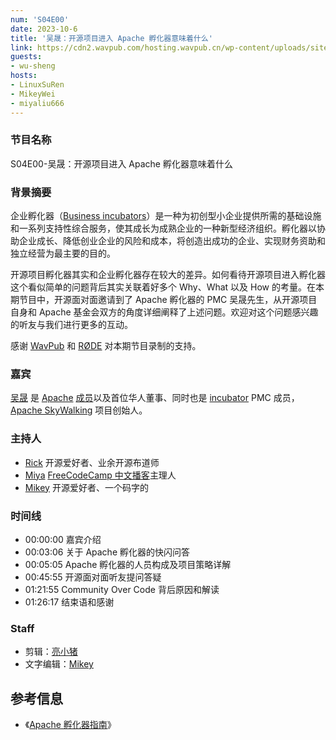 ```yaml
---
num: 'S04E00'
date: 2023-10-6
title: '吴晟：开源项目进入 Apache 孵化器意味着什么'
link: https://cdn2.wavpub.com/hosting.wavpub.cn/wp-content/uploads/sites/18/2023/10/osf2f-wusheng.mp3
guests:
- wu-sheng
hosts:
- LinuxSuRen
- MikeyWei
- miyaliu666
---
```


### 节目名称

S04E00-吴晟：开源项目进入 Apache 孵化器意味着什么

### 背景摘要

企业孵化器（[Business incubators](https://en.wikipedia.org/wiki/Business_incubator)）是一种为初创型小企业提供所需的基础设施和一系列支持性综合服务，使其成长为成熟企业的一种新型经济组织。孵化器以协助企业成长、降低创业企业的风险和成本，将创造出成功的企业、实现财务资助和独立经营为最主要的目的。

开源项目孵化器其实和企业孵化器存在较大的差异。如何看待开源项目进入孵化器这个看似简单的问题背后其实关联着好多个 Why、What 以及 How 的考量。在本期节目中，开源面对面邀请到了 Apache 孵化器的 PMC 吴晟先生，从开源项目自身和 Apache 基金会双方的角度详细阐释了上述问题。欢迎对这个问题感兴趣的听友与我们进行更多的互动。

感谢 [WavPub](https://wav.pub/) 和 [RØDE](https://rode.com/) 对本期节目录制的支持。

### 嘉宾

[吴晟](https://github.com/wu-sheng) 是 [Apache](https://github.com/apache) [成员](https://apache.org/foundation/members)以及首位华人董事、同时也是 [incubator](http://people.apache.org/phonebook.html?pmc=incubator) PMC 成员，[Apache SkyWalking](https://github.com/apache/skywalking) 项目创始人。

### 主持人

- [Rick](https://github.com/linuxsuren) 开源爱好者、业余开源布道师
- [Miya](https://github.com/miyaliu666) [FreeCodeCamp 中文播客](https://feeds.transistor.fm/freecodecamp-podcast-in-chinese)主理人
- [Mikey](https://github.com/MikeyWei) 开源爱好者、一个码字的

### 时间线

- 00:00:00 嘉宾介绍
- 00:03:06 关于 Apache 孵化器的快闪问答
- 00:05:05 Apache 孵化器的人员构成及项目策略详解
- 00:45:55 开源面对面听友提问答疑
- 01:21:55 Community Over Code 背后原因和解读
- 01:26:17 结束语和感谢

### Staff

- 剪辑：[亮小猪]([https://github.com/MikeyWei](https://github.com/shinyzhu))
- 文字编辑：[Mikey](https://github.com/MikeyWei)

## 参考信息

- 《[Apache 孵化器指南](https://alc-beijing.github.io/alc-site/post/apache-way/incubator-cook-book/)》
